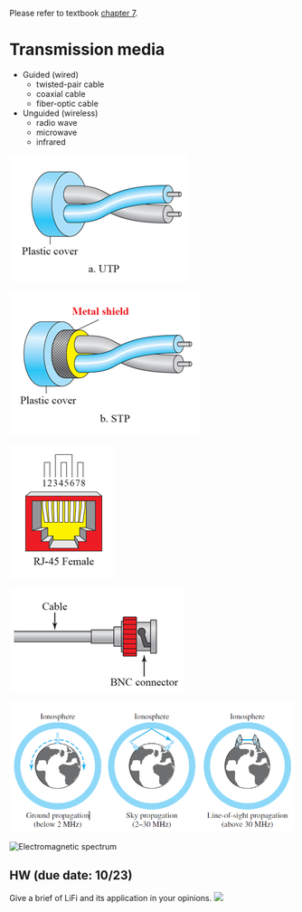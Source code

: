 Please refer to textbook [chapter 7](https://github.com/cnchenpu/data-comm/blob/master/ppt/Ch7-Forouzan.ppt).

# Transmission media 
- Guided (wired)
  - twisted-pair cable
  - coaxial cable
  - fiber-optic cable
- Unguided (wireless)
  - radio wave
  - microwave
  - infrared

![](fig/UTP.png)

![](fig/STP.png)

![](fig/RJ45.png)

![](fig/BNC.png)

![](fig/radio.png)

![Electromagnetic spectrum](http://computing.dcu.ie/~humphrys/Notes/Networks/tanenbaum/2-11.jpg)

## HW (due date: 10/23)
Give a brief of LiFi and its application in your opinions.
![](https://upload.wikimedia.org/wikipedia/commons/9/9c/Lifi-image.jpg)
